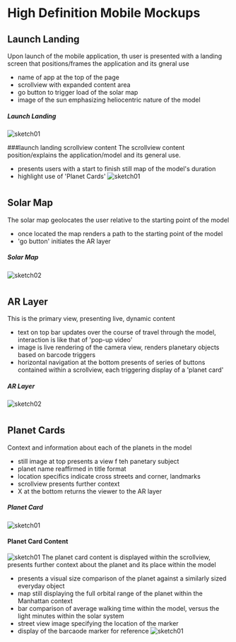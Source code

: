 # High Definition Mobile Mockups

## Launch Landing
Upon launch of the mobile application, th user is presented with a landing screen that positions/frames the application and its gneral use
- name of app at the top of the page
- scrollview with expanded content area
- go button to trigger load of the solar map
- image of the sun emphasizing heliocentric nature of the model
##### Launch Landing
![sketch01](https://github.com/moriartp/ms2/blob/master/mocks/_01-launchlanding.jpg)

###launch landing scrollview content
The scrollview content position/explains the application/model and its general use.
- presents users with a start to finish still map of the model's duration
- highlight use of 'Planet Cards'
![sketch01](https://github.com/moriartp/ms2/blob/master/mocks/_01-launchlandingContent.jpg)

#
## Solar Map
The solar map geolocates the user relative to the starting point of the model
- once located the map renders a path to the starting point of the model
- 'go button' initiates the AR layer

##### Solar Map
![sketch02](https://github.com/moriartp/ms2/blob/master/mocks/_04-solarMap.jpg)

#
## AR Layer
This is the primary view, presenting live, dynamic content
- text on top bar updates over the course of travel through the model, interaction is like that of 'pop-up video'
- image is live rendering of the camera view, renders planetary objects based on barcode triggers
- horizontal navigation at the bottom presents of series of buttons contained within a scrollview, each triggering display of a 'planet card'
##### AR Layer
![sketch02](https://github.com/moriartp/ms2/blob/master/mocks/_02-ARlayer.jpg)

#
## Planet Cards
Context and information about each of the planets in the model
- still image at top presents a view f teh panetary subject
- planet name reaffirmed in title format
- location specifics indicate cross streets and corner, landmarks
- scrollview presents further context 
- X at the bottom returns the viewer to the AR layer
##### Planet Card
![sketch01](https://github.com/moriartp/ms2/blob/master/mocks/_03-planetCard.jpg)

#### Planet Card Content
![sketch01](https://github.com/moriartp/ms2/blob/master/mocks/_03-planetCardContent.jpg)
The planet card content is displayed within the scrollview, presents further context about the planet and its place within the model
- presents a visual size comparison of the planet against a similarly sized everyday object
- map still displaying the full orbital range of the planet within the Manhattan context
- bar comparison of average walking time within the model, versus the light minutes within the solar system
- street view image specifying the location of the marker
- display of the barcaode marker for reference
![sketch01](https://github.com/moriartp/ms2/blob/master/mocks/_03-planetCardContent.jpg)